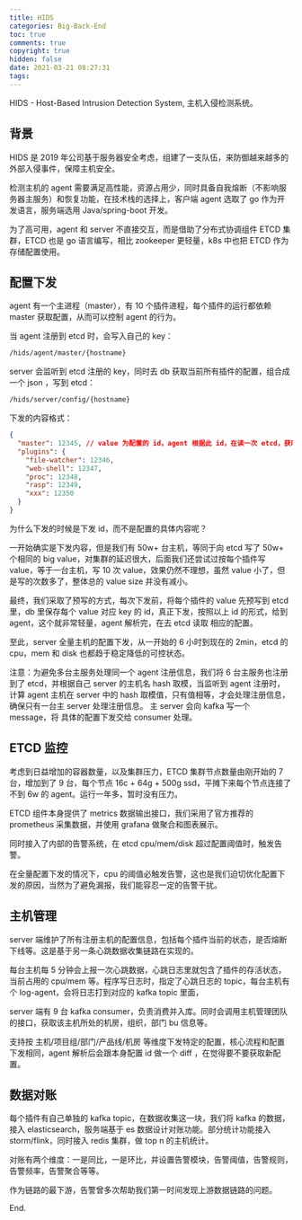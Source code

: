 ```yaml
---
title: HIDS
categories: Big-Back-End
toc: true
comments: true
copyright: true
hidden: false
date: 2021-03-21 08:27:31
tags:
---
```


HIDS - Host-Based Intrusion Detection System, 主机入侵检测系统。

<!--more-->

## 背景

HIDS 是 2019 年公司基于服务器安全考虑，组建了一支队伍，来防御越来越多的外部入侵事件，保障主机安全。

检测主机的 agent 需要满足高性能，资源占用少，同时具备自我熔断（不影响服务器主服务）和恢复功能，在技术栈的选择上，客户端 agent 选取了 go 作为开发语言，服务端选用 Java/spring-boot 开发。

为了高可用，agent 和 server 不直接交互，而是借助了分布式协调组件 ETCD 集群，ETCD 也是 go 语言编写，相比 zookeeper 更轻量，k8s 中也把 ETCD 作为存储配置使用。


## 配置下发

agent 有一个主进程（master），有 10 个插件进程，每个插件的运行都依赖 master 获取配置，从而可以控制 agent 的行为。

当 agent 注册到 etcd 时，会写入自己的 key：

```txt
/hids/agent/master/{hostname}
```

server 会监听到 etcd 注册的 key，同时去 db 获取当前所有插件的配置，组合成一个 json ，写到 etcd：

```txt
/hids/server/config/{hostname}
```

下发的内容格式：
```json
{
  "master": 12345, // value 为配置的 id，agent 根据此 id，在读一次 etcd，获取具体的 value。
  "plugins": {
    "file-watcher": 12346,
    "web-shell": 12347,
    "proc": 12348,
    "rasp": 12349,
    "xxx": 12350
  }
}
```

为什么下发的时候是下发 id，而不是配置的具体内容呢？

一开始确实是下发内容，但是我们有 50w+ 台主机，等同于向 etcd 写了 50w+ 个相同的 big value，对集群的延迟很大，后面我们还尝试过按每个插件写 value，等于一台主机，写 10 次 value，效果仍然不理想，虽然 value 小了，但是写的次数多了，整体总的 value size 并没有减小。

最终，我们采取了预写的方式，每次下发前，将每个插件的 value 先预写到 etcd 里，db 里保存每个 value 对应 key 的 id，真正下发，按照以上 id 的形式，给到 agent，这个就非常轻量，agent 解析完，在去 etcd 读取 相应的配置。

至此，server 全量主机的配置下发，从一开始的 6 小时到现在的 2min，etcd 的 cpu，mem 和 disk 也都趋于稳定降低的可控状态。

注意：为避免多台主服务处理同一个 agent 注册信息，我们将 6 台主服务也注册到了 etcd，并根据自己 server 的主机名 hash 取模，当监听到 agent 注册时，计算 agent 主机在 server 中的 hash 取模值，只有值相等，才会处理注册信息，确保只有一台主 server 处理注册信息。 主 server 会向 kafka 写一个 message，将 具体的配置下发交给 consumer 处理。


## ETCD 监控

考虑到日益增加的容器数量，以及集群压力，ETCD 集群节点数量由刚开始的 7 台，增加到了 9 台，每个节点 16c + 64g + 500g ssd，平摊下来每个节点连接了不到 6w 的 agent。运行一年多，暂时没有压力。

ETCD 组件本身提供了 metrics 数据输出接口，我们采用了官方推荐的 prometheus 采集数据，并使用 grafana 做聚合和图表展示。

同时接入了内部的告警系统，在 etcd cpu/mem/disk 超过配置阈值时，触发告警。

在全量配置下发的情况下，cpu 的阈值必触发告警，这也是我们迫切优化配置下发的原因，当然为了避免漏报，我们能容忍一定的告警干扰。


## 主机管理

server 端维护了所有注册主机的配置信息，包括每个插件当前的状态，是否熔断下线等。这是基于另一条心跳数据收集链路在实现的。

每台主机每 5 分钟会上报一次心跳数据，心跳日志里就包含了插件的存活状态，当前占用的 cpu/mem 等。程序写日志时，指定了心跳日志的 topic，每台主机有个 log-agent，会将日志打到对应的 kafka topic 里面，

server 端有 9 台 kafka consumer，负责消费并入库。同时会调用主机管理团队的接口，获取该主机所处的机房，组织，部门 bu 信息等。

支持按 主机/项目组/部门/产品线/机房 等维度下发特定的配置，核心流程和配置下发相同，agent 解析后会跟本身配置 id 做一个 diff ，在觉得要不要获取新配置。


## 数据对账

每个插件有自己单独的 kafka topic，在数据收集这一块，我们将 kafka 的数据，接入 elasticsearch，服务端基于 es 数据设计对账功能。部分统计功能接入 storm/flink，同时接入 redis 集群，做 top n 的主机统计。

对账有两个维度：一是同比，一是环比，并设置告警模块，告警阈值，告警规则，告警频率，告警聚合等等。

作为链路的最下游，告警曾多次帮助我们第一时间发现上游数据链路的问题。


End.



